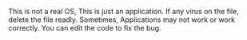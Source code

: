 This is not a real OS, This is just an application.
If any virus on the file, delete the file readly.
Sometimes, Applications may not work or work correctly. You can edit the code to fix the bug.
